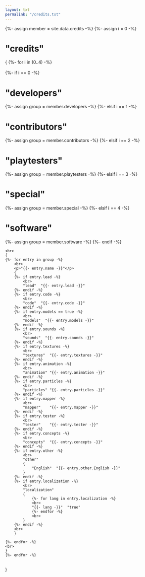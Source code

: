 ```yaml
---
layout: txt
permalink: "/credits.txt"
---
```

<div>
{%-  assign member = site.data.credits -%}
{%-  assign i = 0 -%}
<h1>"credits"</h1>
{
	{%-  for i in (0..4) -%}
	<br>
	<br>
		{%-  if i == 0 -%}
	<h1>"developers"</h1>
			{%-  assign group = member.developers -%}
		{%-  elsif i == 1 -%}
	<h1>"contributors"</h1>
			{%-  assign group = member.contributors -%}
		{%-  elsif i == 2 -%}
	<h1>"playtesters"</h1>
			{%-  assign group = member.playtesters -%}
		{%-  elsif i == 3 -%}
	<h1>"special"</h1>
			{%-  assign group = member.special -%}
		{%-  elsif i == 4 -%}
	<h1>"software"</h1>
			{%-  assign group = member.software -%}
		{%-  endif -%}

	<br>
	{
	{%- for entry in group -%}
		<br>
		<p>"{{- entry.name -}}"</p>
		{
		{%- if entry.lead -%}
			<br>
			"lead"  "{{- entry.lead -}}"
		{%- endif -%}
		{%- if entry.code -%}
			<br>
			"code"  "{{- entry.code -}}"
		{%- endif -%}
		{%- if entry.models == true -%}
			<br>
			"models"  "{{- entry.models -}}"
		{%- endif -%}
		{%- if entry.sounds -%}
			<br>
			"sounds"  "{{- entry.sounds -}}"
		{%- endif -%}
		{%- if entry.textures -%}
			<br>
			"textures"  "{{- entry.textures -}}"
		{%- endif -%}
		{%- if entry.animation -%}
			<br>
			"animation" "{{- entry.animation -}}"
		{%- endif -%}
		{%- if entry.particles -%}
			<br>
			"particles" "{{- entry.particles -}}"
		{%- endif -%}
		{%- if entry.mapper -%}
			<br>
			"mapper"    "{{- entry.mapper -}}"
		{%- endif -%}
		{%- if entry.tester -%}
			<br>
			"tester"    "{{- entry.tester -}}"
		{%- endif -%}
		{%- if entry.concepts -%}
			<br>
			"concepts"  "{{- entry.concepts -}}"
		{%- endif -%}
		{%- if entry.other -%}
			<br>
			"other"
			{
				"English"  "{{- entry.other.English -}}"
			}
		{%- endif -%}
		{%- if entry.localization -%}
			<br>
			"localization"
			{
				{%- for lang in entry.localization -%}
				<br>
				"{{- lang -}}"  "true"
				{%- endfor -%}
				<br>
			}
		{%- endif -%}
		<br>
		}
		
	{%- endfor -%}
	<br>
	}
	{%- endfor -%}
<br>
}
</div>